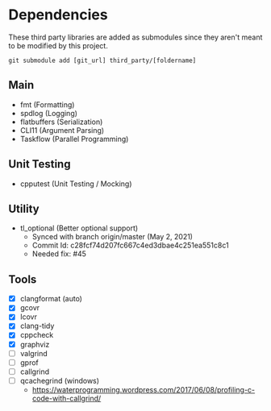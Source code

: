 # Dependencies

These third party libraries are added as submodules since they aren't meant to be modified by this project.

`git submodule add [git_url] third_party/[foldername]`

## Main

- fmt (Formatting)
- spdlog (Logging)
- flatbuffers (Serialization)
- CLI11 (Argument Parsing)
- Taskflow (Parallel Programming)

## Unit Testing

- cpputest (Unit Testing / Mocking)

## Utility

- tl_optional (Better optional support)
  - Synced with branch origin/master (May 2, 2021)
  - Commit Id: c28fcf74d207fc667c4ed3dbae4c251ea551c8c1
  - Needed fix: #45

## Tools

- [x] clangformat (auto)
- [x] gcovr
- [x] lcovr
- [x] clang-tidy
- [x] cppcheck
- [x] graphviz
- [ ] valgrind
- [ ] gprof
- [ ] callgrind
- [ ] qcachegrind (windows)
  - https://waterprogramming.wordpress.com/2017/06/08/profiling-c-code-with-callgrind/
